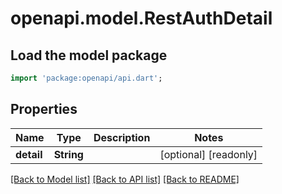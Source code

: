 # openapi.model.RestAuthDetail

## Load the model package
```dart
import 'package:openapi/api.dart';
```

## Properties
Name | Type | Description | Notes
------------ | ------------- | ------------- | -------------
**detail** | **String** |  | [optional] [readonly] 

[[Back to Model list]](../README.md#documentation-for-models) [[Back to API list]](../README.md#documentation-for-api-endpoints) [[Back to README]](../README.md)


